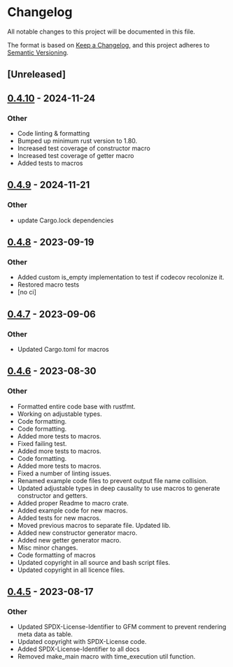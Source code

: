 # Changelog

All notable changes to this project will be documented in this file.

The format is based on [Keep a Changelog](https://keepachangelog.com/en/1.0.0/),
and this project adheres to [Semantic Versioning](https://semver.org/spec/v2.0.0.html).

## [Unreleased]

## [0.4.10](https://github.com/deepcausality-rs/deep_causality/compare/deep_causality_macros-v0.4.9...deep_causality_macros-v0.4.10) - 2024-11-24

### Other

- Code linting & formatting
- Bumped up minimum rust version to 1.80.
- Increased test coverage of constructor macro
- Increased test coverage of getter macro
- Added tests to macros

## [0.4.9](https://github.com/deepcausality-rs/deep_causality/compare/deep_causality_macros-v0.4.8...deep_causality_macros-v0.4.9) - 2024-11-21

### Other

- update Cargo.lock dependencies

## [0.4.8](https://github.com/deepcausality-rs/deep_causality/compare/deep_causality_macros-v0.4.7...deep_causality_macros-v0.4.8) - 2023-09-19

### Other
- Added custom is_empty implementation to test if codecov recolonize it.
- Restored macro tests
- [no ci]

## [0.4.7](https://github.com/deepcausality-rs/deep_causality/compare/deep_causality_macros-v0.4.6...deep_causality_macros-v0.4.7) - 2023-09-06

### Other
- Updated Cargo.toml for macros

## [0.4.6](https://github.com/deepcausality-rs/deep_causality/compare/deep_causality_macros-v0.4.5...deep_causality_macros-v0.4.6) - 2023-08-30

### Other
- Formatted entire code base with rustfmt.
- Working on adjustable types.
- Code formatting.
- Code formatting.
- Added more tests to macros.
- Fixed failing test.
- Added more tests to macros.
- Code formatting.
- Added more tests to macros.
- Fixed a number of linting issues.
- Renamed example code files to prevent output file name collision.
- Updated adjustable types in deep causality to use macros to generate constructor and getters.
- Added proper Readme to macro crate.
- Added example code for new macros.
- Added tests for new macros.
- Moved previous macros to separate file. Updated lib.
- Added new constructor generator macro.
- Added new getter generator macro.
- Misc minor changes.
- Code formatting of macros
- Updated copyright in all source and bash script files.
- Updated copyright in all licence files.

## [0.4.5](https://github.com/deepcausality-rs/deep_causality/compare/deep_causality_macros-v0.4.4...deep_causality_macros-v0.4.5) - 2023-08-17

### Other

- Updated SPDX-License-Identifier to GFM comment to prevent rendering meta data as table.
- Updated copyright with SPDX-License code.
- Added SPDX-License-Identifier to all docs
- Removed make_main macro with time_execution util function.
